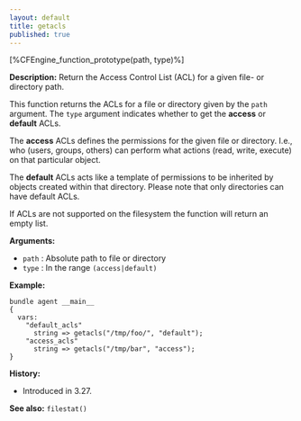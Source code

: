 ```yaml
---
layout: default
title: getacls
published: true
---
```


[%CFEngine_function_prototype(path, type)%]

**Description:** Return the Access Control List (ACL) for a given file- or directory path.

This function returns the ACLs for a file or directory given by the `path`
argument. The `type` argument indicates whether to get the __access__ or
__default__ ACLs.

The __access__ ACLs defines the permissions for the given file or directory.
I.e., who (users, groups, others) can perform what actions (read, write,
execute) on that particular object.

The __default__ ACLs acts like a template of permissions to be inherited by
objects created within that directory. Please note that only directories can
have default ACLs.

If ACLs are not supported on the filesystem the function will return an empty
list.

**Arguments:**

- `path` : Absolute path to file or directory
- `type` : In the range `(access|default)`

**Example:**

```cf3
bundle agent __main__
{
  vars:
    "default_acls"
      string => getacls("/tmp/foo/", "default");
    "access_acls"
      string => getacls("/tmp/bar", "access");
}
```

**History:**

- Introduced in 3.27.

**See also:** `filestat()`
